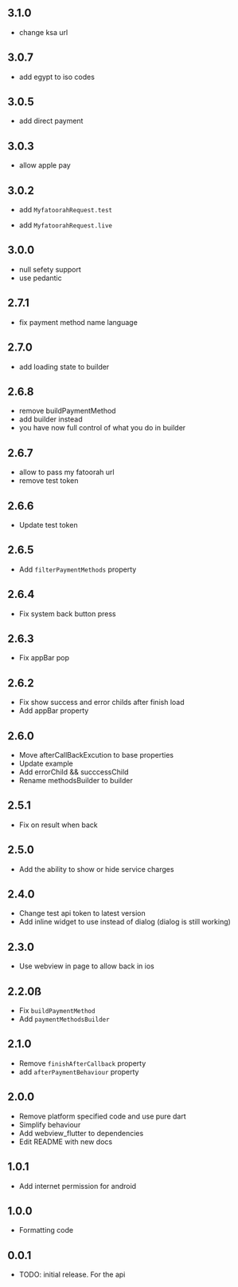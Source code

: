 ## 3.1.0

* change ksa url

## 3.0.7

* add egypt to iso codes

## 3.0.5

* add direct payment

## 3.0.3

* allow apple pay

## 3.0.2

* add `MyfatoorahRequest.test`

* add `MyfatoorahRequest.live`

## 3.0.0

* null sefety support
* use pedantic

## 2.7.1

* fix payment method name language

## 2.7.0

* add loading state to builder

## 2.6.8

* remove buildPaymentMethod 
* add builder instead
* you have now full control of what you do in builder 

## 2.6.7

* allow to pass my fatoorah url
* remove test token

## 2.6.6

* Update test token

## 2.6.5

* Add `filterPaymentMethods` property

## 2.6.4

* Fix system back button press

## 2.6.3

* Fix appBar pop

## 2.6.2

* Fix show success and error childs after finish load
* Add appBar property

## 2.6.0

* Move afterCallBackExcution to base properties
* Update example
* Add errorChild && succcessChild 
* Rename methodsBuilder to builder

## 2.5.1

* Fix on result when back

## 2.5.0

* Add the ability to show or hide service charges

## 2.4.0

* Change test api token to latest version
* Add inline widget to use instead of dialog (dialog is still working)

## 2.3.0

* Use webview in page to allow back in ios

## 2.2.0ß

* Fix `buildPaymentMethod`
* Add `paymentMethodsBuilder`

## 2.1.0

* Remove `finishAfterCallback` property
* add `afterPaymentBehaviour` property

## 2.0.0

* Remove platform specified code and use pure dart
* Simplify behaviour
* Add webview_flutter to dependencies
* Edit README with new docs

## 1.0.1

* Add internet permission for android

## 1.0.0

* Formatting code

## 0.0.1

* TODO: initial release. For the api
